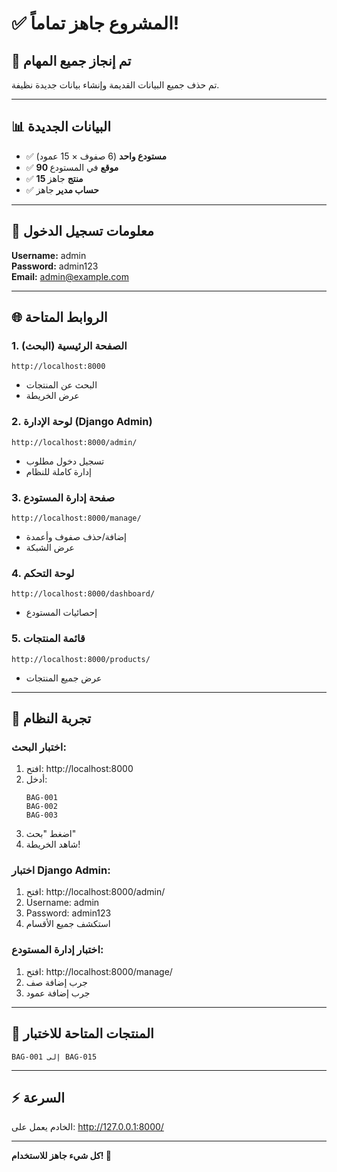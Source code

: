 # ✅ المشروع جاهز تماماً!

## 🎉 تم إنجاز جميع المهام

تم حذف جميع البيانات القديمة وإنشاء بيانات جديدة نظيفة.

---

## 📊 البيانات الجديدة

- ✅ **مستودع واحد** (6 صفوف × 15 عمود)
- ✅ **90 موقع** في المستودع
- ✅ **15 منتج** جاهز
- ✅ **حساب مدير** جاهز

---

## 🔐 معلومات تسجيل الدخول

**Username:** admin  
**Password:** admin123  
**Email:** admin@example.com

---

## 🌐 الروابط المتاحة

### 1. الصفحة الرئيسية (البحث)
```
http://localhost:8000
```
- البحث عن المنتجات
- عرض الخريطة

### 2. لوحة الإدارة (Django Admin)
```
http://localhost:8000/admin/
```
- تسجيل دخول مطلوب
- إدارة كاملة للنظام

### 3. صفحة إدارة المستودع
```
http://localhost:8000/manage/
```
- إضافة/حذف صفوف وأعمدة
- عرض الشبكة

### 4. لوحة التحكم
```
http://localhost:8000/dashboard/
```
- إحصائيات المستودع

### 5. قائمة المنتجات
```
http://localhost:8000/products/
```
- عرض جميع المنتجات

---

## 🧪 تجربة النظام

### اختبار البحث:
1. افتح: http://localhost:8000
2. أدخل:
   ```
   BAG-001
   BAG-002
   BAG-003
   ```
3. اضغط "بحث"
4. شاهد الخريطة!

### اختبار Django Admin:
1. افتح: http://localhost:8000/admin/
2. Username: admin
3. Password: admin123
4. استكشف جميع الأقسام

### اختبار إدارة المستودع:
1. افتح: http://localhost:8000/manage/
2. جرب إضافة صف
3. جرب إضافة عمود

---

## 📝 المنتجات المتاحة للاختبار

```
BAG-001 إلى BAG-015
```

---

## ⚡ السرعة

الخادم يعمل على: http://127.0.0.1:8000/

---

**كل شيء جاهز للاستخدام! 🚀**

